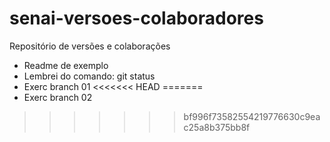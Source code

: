 # senai-versoes-colaboradores
Repositório de versões e colaborações
- Readme de exemplo
- Lembrei do comando: git status
- Exerc branch 01
<<<<<<< HEAD
=======
- Exerc branch 02
>>>>>>> bf996f73582554219776630c9eac25a8b375bb8f
